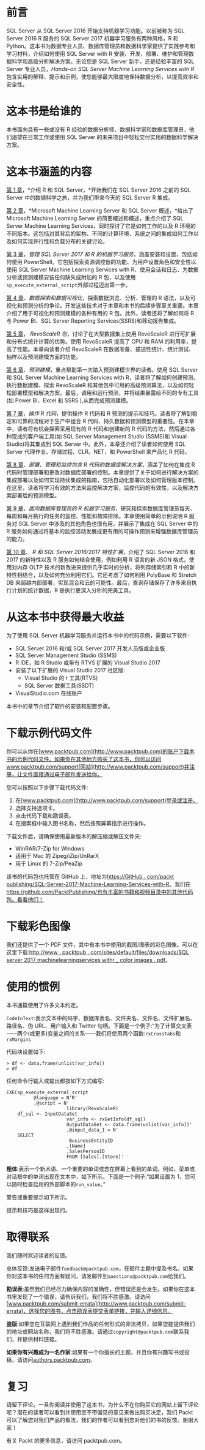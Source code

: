 

# 前言

SQL Server 从 SQL Server 2016 开始支持机器学习功能。以前被称为 SQL Server 2016 R 服务的 SQL Server 2017 机器学习服务有两种风格，R 和 Python。这本书为数据专业人员、数据库管理员和数据科学家提供了实践参考和学习材料，介绍如何使用 SQL Server with R 安装、开发、部署、维护和管理数据科学和高级分析解决方案。无论您是 SQL Server 新手，还是经验丰富的 SQL Server 专业人员，*Hands-on SQL Server Machine Learning Services with R*包含实用的解释、提示和示例，使您能够最大限度地保持数据分析，以提高效率和安全性。



# 这本书是给谁的

本书面向具有一些或没有 R 经验的数据分析师、数据科学家和数据库管理员，他们渴望在日常工作或使用 SQL Server 的未来项目中轻松交付实用的数据科学解决方案。



# 这本书涵盖的内容

[第 1 章](part0020.html#J2B80-e3f81285367248f4bbc6431bcd4f926d)，*介绍 R 和 SQL Server，*开始我们在 SQL Server 2016 之前的 SQL Server 中的数据科学之旅，并为我们带来今天的 SQL Server R 集成。

[第 2 章](part0025.html#NQU20-e3f81285367248f4bbc6431bcd4f926d)，*Microsoft Machine Learning Server 和 SQL Server 概述，*给出了 Microsoft Machine Learning Server 的简要概述和概述，重点介绍了 SQL Server Machine Learning Services，同时探讨了它是如何工作的以及 R 环境的不同版本。这包括对其背后的架构、不同的计算环境、系统之间的集成如何工作以及如何实现并行性和负载分布的关键讨论。

[第 3 章](part0039.html#1565U0-e3f81285367248f4bbc6431bcd4f926d)，*管理 SQL Server 2017 和 R 的机器学习服务*，涵盖安装和设置，包括如何使用 PowerShell。它包括探索资源调控器的功能、为用户设置角色和安全性以使用 SQL Server Machine Learning Services with R、使用会话和日志、为数据分析或预测建模安装任何缺失或附加的 R 包，以及使用`sp_execute_external_script`外部过程迈出第一步。

[第 4 章](part0057.html#1MBG20-e3f81285367248f4bbc6431bcd4f926d)、*数据探索和数据可视化*，探索数据浏览、分析、管理的 R 语法，以及可视化和预测分析的争论。开发这些技术对于本章和本书的后续步骤至关重要。本章介绍了用于可视化和预测建模的各种有用的 R 包。此外，读者还将了解如何将 R 与 Power BI、SQL Server Reporting Services(SSRS)和移动报告集成。

[第 5 章](part0081.html#2D7TI0-e3f81285367248f4bbc6431bcd4f926d)， *RevoScaleR 包*，讨论了在大型数据集上使用 RevoScaleR 进行可扩展和分布式统计计算的优势。使用 RevoScaleR 提高了 CPU 和 RAM 的利用率，提高了性能。本章向读者介绍 RevoScaleR 在数据准备、描述性统计、统计测试、抽样以及预测建模方面的功能。

[第 6 章](part0096.html#2RHM00-e3f81285367248f4bbc6431bcd4f926d)、*预测建模*，重点帮助第一次踏入预测建模世界的读者。使用 SQL Server 和 SQL Server Machine Learning Services with R，读者将了解如何创建预测、执行数据建模、探索 RevoScaleR 和其他包中可用的高级预测算法，以及如何轻松部署模型和解决方案。最后，调用和运行预测，并将结果暴露给不同的专有工具(如 Power BI、Excel 和 SSRS ),从而完成预测建模。

[第 7 章](part0102.html#318PC0-e3f81285367248f4bbc6431bcd4f926d)，*操作 R 代码*，提供操作 R 代码和 R 预测的提示和技巧。读者将了解到稳定和可靠的流程对于生产中组合 R 代码、持久数据和预测模型的重要性。在本章中，读者将有机会探索采用现有的 R 代码和创建新的 R 代码的方法，然后通过各种现成的客户端工具(如 SQL Server Management Studio (SSMS)和 Visual Studio)将其集成到 SQL Server 中。此外，本章还介绍了读者如何使用 SQL Server 代理作业、存储过程、CLR。NET，和 PowerShell 来产品化 R 代码。

[第 8 章](part0133.html#3UQQQ0-e3f81285367248f4bbc6431bcd4f926d)、*部署、管理和监控包含 R 代码的数据库解决方案*，涵盖了如何在集成 R 代码时管理部署和更改对数据库部署的控制。本章提供了关于如何进行解决方案的集成部署以及如何实现持续集成的指南，包括自动化部署以及如何管理版本控制。在这里，读者将学习有效的方法来监控解决方案，监控代码的有效性，以及解决方案部署后的预测模型。

[第 9 章](part0152.html#4GULG0-e3f81285367248f4bbc6431bcd4f926d)、*面向数据库管理员的 R 机器学习服务*，研究和探索数据库管理员每天、每周和每月执行的任务的监控、性能和故障排除。本章使用简单的示例说明 R 服务对 SQL Server 中涉及的其他角色也很有用，并展示了集成在 SQL Server 中的 R 服务如何通过将基本的监控活动发展成更有用的可操作预测来增强数据库管理员的能力。

[第 10 章](part0158.html#4MLOS0-e3f81285367248f4bbc6431bcd4f926d)、 *R 和 SQL Server 2016/2017 特性扩展*，介绍了 SQL Server 2016 和 2017 的新特性以及 R 服务如何结合使用，例如利用 R 语言的新 JSON 格式，使用对内存 OLTP 技术的新改进来提供几乎实时的分析，将列存储索引和 R 中的新特性相结合，以及如何充分利用它们。它还考虑了如何利用 PolyBase 和 Stretch DB 来超越内部部署，实现混合和云的可能性。最后，查询存储保存了许多来自执行计划的统计数据，R 是执行更深入分析的完美工具。



# 从这本书中获得最大收益

为了使用 SQL Server 机器学习服务并运行本书中的代码示例，需要以下软件:

*   SQL Server 2016 和/或 SQL Server 2017 开发人员版或企业版
*   SQL Server Management Studio (SSMS)
*   R IDE，如 R Studio 或带有 RTVS 扩展的 Visual Studio 2017
*   安装了以下扩展的 Visual Studio 2017 社区版:
    *   Visual Studio 的 r 工具(RTVS)
    *   SQL Server 数据工具(SSDT)
*   VisualStudio.com 在线账户

本书中的章节介绍了软件的安装和配置步骤。



# 下载示例代码文件

你可以从你在[www.packtpub.com](http://www.packtpub.com)的账户下载本书的示例代码文件。如果你在其他地方购买了这本书，你可以访问 www.packtpub.com/support[网站](http://www.packtpub.com/support)并注册，让文件直接通过电子邮件发送给你。

您可以按照以下步骤下载代码文件:

1.  在[www.packtpub.com](http://www.packtpub.com/support)登录或注册。
2.  选择支持选项卡。
3.  点击代码下载和勘误表。
4.  在搜索框中输入图书名称，然后按照屏幕指示进行操作。

下载文件后，请确保使用最新版本的解压缩或解压文件夹:

*   WinRAR/7-Zip for Windows
*   适用于 Mac 的 Zipeg/iZip/UnRarX
*   用于 Linux 的 7-Zip/PeaZip

该书的代码包也托管在 GitHub 上，地址为[https://GitHub . com/packt publishing/SQL-Server-2017-Machine-Learning-Services-with-R](https://github.com/PacktPublishing/SQL-Server-2017-Machine-Learning-Services-with-R)。我们在 https://github.com/PacktPublishing/也有丰富的书籍和视频目录中的其他代码包。看看他们！



# 下载彩色图像

我们还提供了一个 PDF 文件，其中有本书中使用的截图/图表的彩色图像。可以在这里下载:[http://www . packtpub . com/sites/default/files/downloads/SQL server 2017 machinelearningservices withr _ color images . pdf](http://www.packtpub.com/sites/default/files/downloads/SQLServer2017MachineLearningServiceswithR_ColorImages.pdf)。



# 使用的惯例

本书通篇使用了许多文本约定。

`CodeInText`:表示文本中的码字、数据库表名、文件夹名、文件名、文件扩展名、路径名、伪 URL、用户输入和 Twitter 句柄。下面是一个例子:“为了计算交叉表——两个(或更多)变量之间的关系——我们将使用两个函数:`rxCrossTabs`和`rxMargins`

代码块设置如下:

```
> df <- data.frame(unlist(var_info)) 
> df 
```

任何命令行输入或输出都按如下方式编写:

```
EXECsp_execute_external_script
          @language = N'R'
          ,@script = N'
                      library(RevoScaleR)
    df_sql <- InputDataSet 
                      var_info <- rxGetInfo(df_sql)
                      OutputDataSet <- data.frame(unlist(var_info))'
                      ,@input_data_1 = N'
    SELECT 
                       BusinessEntityID
                      ,[Name]
                      ,SalesPersonID
                      FROM [Sales].[Store]'
```

**粗体**:表示一个新术语、一个重要的单词或您在屏幕上看到的单词。例如，菜单或对话框中的单词出现在文本中，如下所示。下面是一个例子:“如果设置为 1，您可以随时检查启用的外部脚本的`run_value`。”

警告或重要提示如下所示。

提示和技巧是这样出现的。



# 取得联系

我们随时欢迎读者的反馈。

总体反馈:发送电子邮件`feedback@packtpub.com`，在邮件主题中提及书名。如果你对这本书的任何方面有疑问，请发邮件到`questions@packtpub.com`给我们。

**勘误表**:虽然我们已经尽力确保内容的准确性，但错误还是会发生。如果你在这本书里发现了一个错误，请告诉我们，我们将不胜感激。请访问[www.packtpub.com/submit-errata](http://www.packtpub.com/submit-errata)，选择您的图书，点击勘误表提交表单链接，并输入详细信息。

**盗版**:如果您在互联网上遇到我们作品的任何形式的非法拷贝，如果您能提供我们的地址或网站名称，我们将不胜感激。请通过`copyright@packtpub.com`联系我们，并提供材料链接。

**如果你有兴趣成为一名作家**:如果有一个你擅长的主题，并且你有兴趣写书或投稿，请访问[authors.packtpub.com](http://authors.packtpub.com/)。



# 复习

请留下评论。一旦你阅读并使用了这本书，为什么不在你购买它的网站上留下评论呢？潜在的读者可以看到并使用您不带偏见的意见来做出购买决定，我们 Packt 可以了解您对我们产品的看法，我们的作者可以看到您对他们的书的反馈。谢谢大家！

有关 Packt 的更多信息，请访问 packtpub.com。